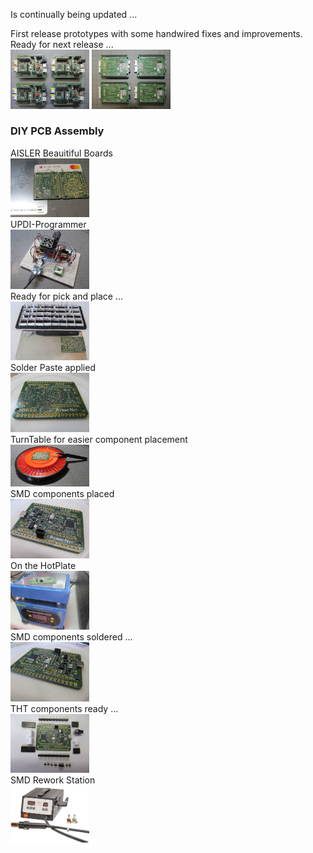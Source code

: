 Is continually being updated ...  

First release prototypes with some handwired fixes and improvements. Ready for next release ...  
<img src="../Images/IMG_3747_20.jpg" alt="Frontside" width="25%">  <img src="../Images/IMG_3750_20.jpg" alt="Backside" width="25%">  

### DIY PCB Assembly

AISLER Beauitiful Boards  
<img src="../Images/IMG_3774_20.jpg" alt="AISLER" width="25%">  
UPDI-Programmer  
<img src="../Images/IMG_3770_20.jpg" alt="UPDI" width="25%">  
Ready for pick and place ...  
<img src="../Images/IMG_3608_20.jpg" alt="Pick & Place" width="25%">  
Solder Paste applied  
<img src="../Images/IMG_3610_20.jpg" alt="Solder Paste" width="25%">   
TurnTable for easier component placement   
<img src="../Images/IMG_3777_20.jpg" alt="TurnTable" width="25%">  
SMD components placed  
<img src="../Images/IMG_3611_20.jpg" alt="Placed" width="25%">  
On the HotPlate  
<img src="../Images/IMG_3621_20.jpg" alt="HotPlate" width="25%">  
SMD components soldered ...  
<img src="../Images/IMG_3614_20.jpg" alt="Soldered" width="25%">  
THT components ready ...  
<img src="../Images/IMG_3619_20.jpg" alt="THT" width="25%">  
SMD Rework Station  
<img src="../Images/SMD_Rework_Station.jpg" alt="HotAir" width="25%">  
